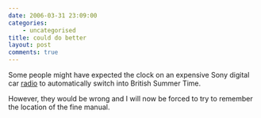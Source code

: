 ```yaml
---
date: 2006-03-31 23:09:00
categories:
    - uncategorised
title: could do better
layout: post
comments: true
---
```

Some people might have expected the clock on an expensive Sony digital
car
[radio](http://www.nbrightside.com/blog/2005/11/12/sony-car-radiocddab/)
to automatically switch into British Summer Time.

However, they would be wrong and I will now be forced to try to remember
the location of the fine manual.
